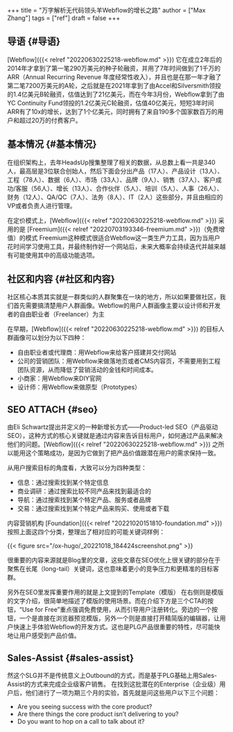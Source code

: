 +++
title = "万字解析无代码领头羊Webflow的增长之路"
author = ["Max Zhang"]
tags = ["ref"]
draft = false
+++

## 导语 {#导语}

[Webflow]({{< relref "20220630225218-webflow.md" >}})
它在成立2年后的2014年才拿到了第一笔290万美元的种子轮融资，并用了7年时间做到了1千万的ARR（Annual Recurring Revenue 年度经常性收入），并且也是在那一年才融了第二笔7200万美元的A轮，之后就是在2021年拿到了由Accel和Silversmith领投的1.4亿美元B轮融资，估值达到了21亿美元，而在今年3月份，Webflow拿到了由YC Continuity Fund领投的1.2亿美元C轮融资，估值40亿美元，短短3年时间ARR有了10x的增长，达到了1个亿美元，同时拥有了来自190多个国家数百万的用户和超过20万的付费客户。


## 基本情况 {#基本情况}

在组织架构上，去年HeadsUp搜集整理了相关的数据，从总数上看一共是340人，最高层是3位联合创始人，然后下面会分出产品（17人）、产品设计（13人）、工程（78人）、数据（6人）、市场（33人）、品牌（9人）、销售（37人）、客户成功/客服（56人）、增长（13人）、合作伙伴（5人）、培训（5人）、人事（26人）、财务（12人）、QA/QC（7人）、法务（8人）、IT（2人）这些部分，并且由相应的VP或者负责人进行管理。

在定价模式上，[Webflow]({{< relref "20220630225218-webflow.md" >}}) 采用的是 [Freemium]({{< relref "20220703193346-freemium.md" >}})（免费增值）的模式
Freemium这种模式很适合Webflow这一类生产力工具，因为当用户花时间学习使用工具，并最终制作好一个网站后，未来大概率会持续迭代并越来越有可能使用其中的高级功能选项。


## 社区和内容 {#社区和内容}

社区核心本质其实就是一群类似的人群聚集在一块的地方，所以如果要做社区，我们首先需要搞清楚用户人群画像。Webflow的用户人群画像主要以设计师和开发者的自由职业者（Freelancer）为主

在早期，[Webflow]({{< relref "20220630225218-webflow.md" >}}) 的目标人群画像可以划分为以下四种：

-   自由职业者或代理商：用Webflow来给客户搭建并交付网站
-   公司的营销团队：用Webflow来做落地页或者CMS内容页，不需要用到工程团队资源，从而降低了营销活动的金钱和时间成本。
-   小商家：用Webflow来DIY官网
-   设计师：用Webflow来做原型（Prototypes）


## SEO <span class="tag"><span class="ATTACH">ATTACH</span></span> {#seo}

由Eli Schwartz提出并定义的一种新增长方式——Product-led SEO（产品驱动 SEO），这种方式的核心关键就是通过内容来告诉目标用户，如何通过产品来解决他们的问题。[Webflow]({{< relref "20220630225218-webflow.md" >}}) 之所以能用这个策略成功，是因为它做到了把产品价值跟潜在用户的需求保持一致。

从用户搜索目标的角度看，大致可以分为四种类型：

-   信息：通过搜索找到某个特定信息
-   商业调研：通过搜索比较不同产品来找到最适合的
-   导航：通过搜索找到某个特定产品、服务或者品牌
-   交易：通过搜索找到某个特定产品来购买、使用或者下载

内容营销机构 [Foundation]({{< relref "20221020151810-foundation.md" >}}) 按照上面这四个分类，整理出了相对应的可能关键词样例：

{{< figure src="/ox-hugo/_20221018_184424screenshot.png" >}}

很重要的内容来源就是Blog里的文章，这些文章在SEO优化上很关键的部分在于聚焦在长尾（long-tail）关键词，这也意味着更小的竞争压力和更精准的目标客群。

另外在SEO里发挥重要作用的就是上文提到的Template（模版）
在右侧则是模版的文字介绍，很简单地描述了模版的使用场景。而在介绍下方是三个CTA的按钮，“Use for Free”重点强调免费使用，从而引导用户注册转化。旁边的一个按钮，一个是直接在浏览器预览模版，另外一个则是直接打开精简版的编辑器，让用户快速上手体验Webflow的开发方式。这也是PLG产品很重要的特性，尽可能快地让用户感受到产品价值。


## Sales-Assist {#sales-assist}

然这个SLG并不是传统意义上Outbound的方式，而是基于PLG基础上用Sales-Assist的方式来完成企业级客户销售。
在找到这批潜在的Enterprise（企业级）用户后，他们进行了一项为期三个月的实验，首先就是问这些用户以下三个问题：

-   Are you seeing success with the core product?
-   Are there things the core product isn’t delivering to you?
-   Do you want to hop on a call to talk about it?
